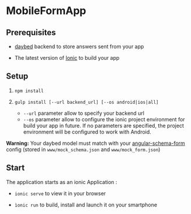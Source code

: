# MobileFormApp

## Prerequisites

* [daybed](http://daybed.rtfd.org/) backend to store answers sent from your app

* The latest version of [Ionic](http://ionicframework.com/) to build your app

## Setup

1. ```npm install```

2. ```gulp install [--url backend_url] [--os android|ios|all]```
    * `--url` parameter allow to specify your backend url
    * `--os` parameter allow to configure the ionic project environment for build your app in future. If no parameters are specified, the project environment will be configured to work with Android.

**Warning:** Your daybed model must match with your [angular-schema-form](https://github.com/Textalk/angular-schema-form) config (stored in `www/mock_schema.json` and `www/mock_form.json`)

## Start

The application starts as an ionic Application :

* ```ionic serve``` to view it in your browser

* ```ìonic run``` to build, install and launch it on your smartphone